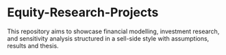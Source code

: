 # Equity-Research-Projects
This repository aims to showcase financial modelling, investment research, and sensitivity analysis structured in a sell-side style with assumptions, results and thesis.

